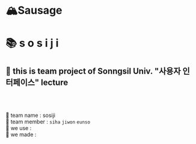 # 🏔Sausage
# 📚 s o s i j i 
 
 ## 📓 this is team project of Sonngsil Univ. "사용자 인터페이스" lecture
 <br/>
 <br/>
 
📕 team name : sosiji
<br/>
📗 team member : `siha` `jiwon` `eunso`
<br/>
📘 we use : 
<br/>
📙 we made : 
